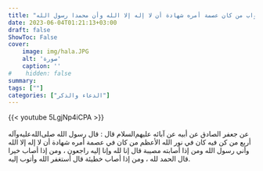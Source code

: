 ```yaml
---
title: "ثواب من كان عصمة أمره شهادة أن لا إله إلا الله وأن محمدا رسول الله"
date: 2023-06-04T01:21:13+03:00
draft: false
ShowToc: False
cover:
    image: img/hala.JPG
    alt: 'صورة'
    caption: ''
#    hidden: false
summary: 
tags: [""]
categories: ["الدعاء والذكر"]
---
```

{{< youtube 5LgjNp4iCPA >}}  
 <br>
عن جعفر الصادق عن أبيه عن آبائه عليهم‌السلام قال : قال رسول الله صلى‌الله‌عليه‌وآله
أربع من كن فيه كان في نور الله الأعظم من كان في عصمة أمره شهادة
أن لا إله إلا الله وأني رسول الله ومن إذا أصابته مصيبة قال إنا لله وإنا
إليه راجعون ، ومن إذا أصاب خيرا قال الحمد لله ، ومن إذا أصاب
خطيئة قال أستغفر الله وأتوب إليه.

